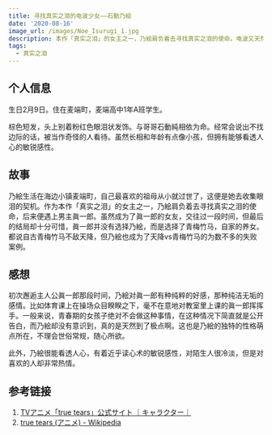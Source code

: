 ```yaml
---
title: 寻找真实之泪的电波少女——石動乃絵
date: '2020-08-16'
image_url: /images/Noe_Isurugi_1.jpg
description: 本作「真实之泪」的女主之一，乃絵肩负着去寻找真实之泪的使命。电波又天然的少女，幸运地邂逅了男主眞一郎，就在她的人生即将走向完美时，然而在冈妈的改动下，她的结局竟是如此悲情...
tags:
  - 真实之泪
---
```


## 个人信息

生日2月9日。住在麦端町，麦端高中1年A班学生。

棕色短发，头上别着粉红色眼泪状发饰。与哥哥石動純相依为命。经常会说出不找边际的话，被当作奇怪的人看待。虽然长相和年龄有点像小孩，但拥有能够看透人心的敏锐感性。

## 故事

乃絵生活在海边小镇麦端町，自己最喜欢的祖母从小就过世了，这便是她去收集眼泪的契机。作为本作「真实之泪」的女主之一，乃絵肩负着去寻找真实之泪的使命，后来便遇上男主眞一郎。虽然成为了眞一郎的女友，交往过一段时间，但最后的结局却十分可惜，眞一郎并没有选择乃絵，而是选择了青梅竹马，自家的养女。都说自古青梅竹马不敌天降，但乃絵也成为了天降vs青梅竹马的为数不多的失败案例。

## 感想

初次邂逅主人公眞一郎那段时间，乃絵对眞一郎有种纯粹的好感，那种纯洁无垢的感情。比如体育课上在操场众目睽睽之下，毫不在意地对教室里上课的眞一郎挥挥手。一般来说，青春期的女孩子绝对不会做这种事情，在这种情况下简直就是公开告白，而乃絵却没有意识到，真的是天然到了极点啊。这也是乃絵的独特的性格萌点所在，不理会世俗常规，随心所欲。

此外，乃絵很能看透人心，有着近乎读心术的敏锐感性，对陌生人很冷淡，但是对喜欢的人却非常热情。


## 参考链接

1. [TVアニメ「true tears」公式サイト ｜キャラクター｜](http://www.truetears.jp/character/index.html)
2. [true tears (アニメ) - Wikipedia](https://ja.wikipedia.org/wiki/True_tears_(%E3%82%A2%E3%83%8B%E3%83%A1))